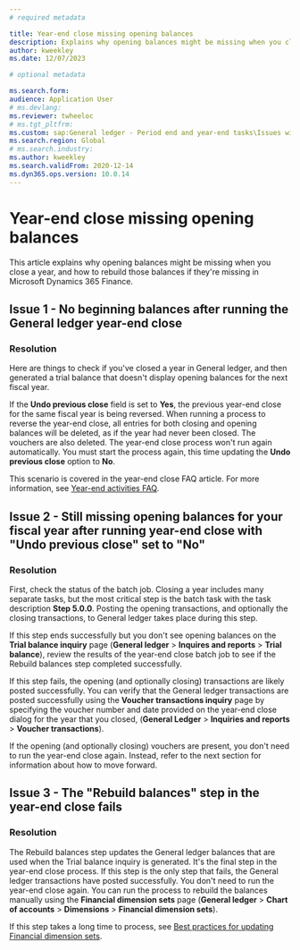 ```yaml
---
# required metadata

title: Year-end close missing opening balances 
description: Explains why opening balances might be missing when you close a year, and how to rebuild those balances if they're missing in Microsoft Dynamics 365 Finance.
author: kweekley
ms.date: 12/07/2023

# optional metadata

ms.search.form: 
audience: Application User
# ms.devlang: 
ms.reviewer: twheeloc
# ms.tgt_pltfrm: 
ms.custom: sap:General ledger - Period end and year-end tasks\Issues with year-end close
ms.search.region: Global 
# ms.search.industry: 
ms.author: kweekley
ms.search.validFrom: 2020-12-14
ms.dyn365.ops.version: 10.0.14
---
```

# Year-end close missing opening balances

This article explains why opening balances might be missing when you close a year, and how to rebuild those balances if they're missing in Microsoft Dynamics 365 Finance.

## Issue 1 - No beginning balances after running the General ledger year-end close

### Resolution

Here are things to check if you've closed a year in General ledger, and then generated a trial balance that doesn't display opening balances for the next fiscal year.

If the **Undo previous close** field is set to **Yes**, the previous year-end close for the same fiscal year is being reversed. When running a process to reverse the year-end close, all entries for both closing and opening balances will be deleted, as if the year had never been closed. The vouchers are also deleted. The year-end close process won't run again automatically. You must start the process again, this time updating the **Undo previous close** option to **No**.

This scenario is covered in the year-end close FAQ article. For more information, see [Year-end activities FAQ](/dynamics365/finance/general-ledger/faq-year-end-activities).

## Issue 2 - Still missing opening balances for your fiscal year after running year-end close with "Undo previous close" set to "No"

### Resolution

First, check the status of the batch job. Closing a year includes many separate tasks, but the most critical step is the batch task with the task description **Step 5.0.0**. Posting the opening transactions, and optionally the closing transactions, to General ledger takes place during this step.

If this step ends successfully but you don't see opening balances on the **Trial balance inquiry** page (**General ledger** > **Inquires and reports** > **Trial balance**), review the results of the year-end close batch job to see if the Rebuild balances step completed successfully.

If this step fails, the opening (and optionally closing) transactions are likely posted successfully. You can verify that the General ledger transactions are posted successfully using the **Voucher transactions inquiry** page by specifying the voucher number and date provided on the year-end close dialog for the year that you closed, (**General Ledger** > **Inquiries and reports** > **Voucher transactions**).

If the opening (and optionally closing) vouchers are present, you don't need to run the year-end close again. Instead, refer to the next section for information about how to move forward.

## Issue 3 - The "Rebuild balances" step in the year-end close fails

### Resolution

The Rebuild balances step updates the General ledger balances that are used when the Trial balance inquiry is generated. It's the final step in the year-end close process. If this step is the only step that fails, the General ledger transactions have posted successfully. You don't need to run the year-end close again. You can run the process to rebuild the balances manually using the **Financial dimension sets** page (**General ledger** > **Chart of accounts** > **Dimensions** > **Financial dimension sets**).

If this step takes a long time to process, see [Best practices for updating Financial dimension sets](https://community.dynamics.com/blogs/post/?postid=0864032e-99ee-461d-885b-f3d9de6b6bae).
